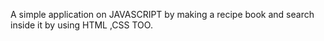 A simple application on JAVASCRIPT by making a recipe book and search inside it by using HTML ,CSS TOO.
